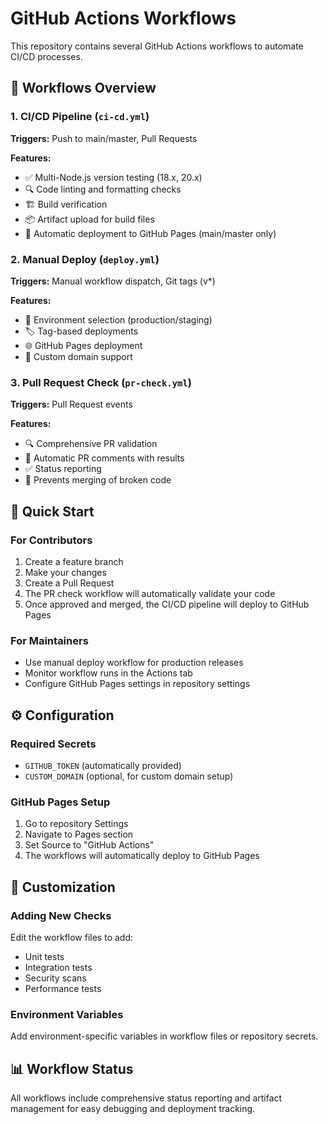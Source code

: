 # GitHub Actions Workflows

This repository contains several GitHub Actions workflows to automate CI/CD processes.

## 🔄 Workflows Overview

### 1. CI/CD Pipeline (`ci-cd.yml`)
**Triggers:** Push to main/master, Pull Requests

**Features:**
- ✅ Multi-Node.js version testing (18.x, 20.x)
- 🔍 Code linting and formatting checks
- 🏗️ Build verification
- 📦 Artifact upload for build files
- 🚀 Automatic deployment to GitHub Pages (main/master only)

### 2. Manual Deploy (`deploy.yml`)
**Triggers:** Manual workflow dispatch, Git tags (v*)

**Features:**
- 🎯 Environment selection (production/staging)
- 🏷️ Tag-based deployments
- 🌐 GitHub Pages deployment
- 🔧 Custom domain support

### 3. Pull Request Check (`pr-check.yml`)
**Triggers:** Pull Request events

**Features:**
- 🔍 Comprehensive PR validation
- 💬 Automatic PR comments with results
- ✅ Status reporting
- 🚫 Prevents merging of broken code

## 🚀 Quick Start

### For Contributors
1. Create a feature branch
2. Make your changes
3. Create a Pull Request
4. The PR check workflow will automatically validate your code
5. Once approved and merged, the CI/CD pipeline will deploy to GitHub Pages

### For Maintainers
- Use manual deploy workflow for production releases
- Monitor workflow runs in the Actions tab
- Configure GitHub Pages settings in repository settings

## ⚙️ Configuration

### Required Secrets
- `GITHUB_TOKEN` (automatically provided)
- `CUSTOM_DOMAIN` (optional, for custom domain setup)

### GitHub Pages Setup
1. Go to repository Settings
2. Navigate to Pages section
3. Set Source to "GitHub Actions"
4. The workflows will automatically deploy to GitHub Pages

## 🔧 Customization

### Adding New Checks
Edit the workflow files to add:
- Unit tests
- Integration tests
- Security scans
- Performance tests

### Environment Variables
Add environment-specific variables in workflow files or repository secrets.

## 📊 Workflow Status

All workflows include comprehensive status reporting and artifact management for easy debugging and deployment tracking.
